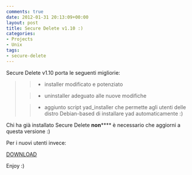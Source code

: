 ```yaml
---
comments: true
date: 2012-01-31 20:13:09+00:00
layout: post
title: Secure Delete v1.10 :)
categories:
- Projects
- Unix
tags:
- secure-delete
---
```


Secure Delete v1.10 porta le seguenti migliorie:


<blockquote>

> 
> 
	
>   * installer modificato e potenziato
> 
	
>   * uninstaller adeguato alle nuove modifiche
> 
	
>   * aggiunto script yad_installer che permette agli utenti delle distro Debian-based di installare yad automaticamente :)
> 

</blockquote>


Chi ha già installato Secure Delete **non****** è necessario che aggiorni a questa versione :)

Per i nuovi utenti invece:


[DOWNLOAD](https://github.com/downloads/polslinux/Secure-Delete/secure-delete_v1.10.tar.bz2)


Enjoy :)
